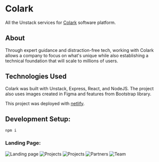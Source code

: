 # Colark

All the Unstack services for [Colark](https://www.colark.com) software platform.

## About

Through expert guidance and distraction-free tech, working with Colark allows a company to focus on what's unique while also establishing a technical foundation that will scale to millions of users.

## Technologies Used

Colark was built with Unstack, Express, React, and NodeJS. The project also uses images created in Figma and features from Bootstrap library.

This project was deployed with [netlify](https://www.netlify.com).

## Development Setup:

`npm i` <br>
<!-- `npm i gatsby-cli -g` <br>
`gatsby develop` -->

### Landing Page:

![Landing page](https://res.cloudinary.com/colark/image/upload/v1535737453/Screen_Shot_2018-08-31_at_10.51.46_AM.png)
![Projects](https://res.cloudinary.com/colark/image/upload/v1535737453/Screen_Shot_2018-08-31_at_10.52.37_AM.png)
![Projects](https://res.cloudinary.com/colark/image/upload/v1535737453/Screen_Shot_2018-08-31_at_10.53.00_AM.png)
![Partners](https://res.cloudinary.com/colark/image/upload/v1535737453/Screen_Shot_2018-08-31_at_10.53.19_AM.png)
![Team](https://res.cloudinary.com/colark/image/upload/v1535737453/Screen_Shot_2018-08-31_at_10.53.51_AM.png)
